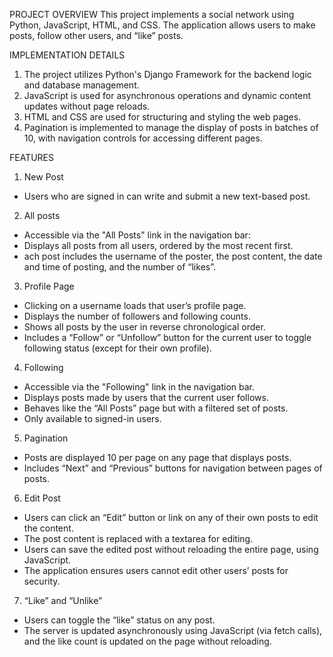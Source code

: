 PROJECT OVERVIEW
This project implements a social network using Python, JavaScript, HTML, and CSS. The application allows users to make posts, follow other users, and “like” posts. 


IMPLEMENTATION DETAILS
1. The project utilizes Python's Django Framework for the backend logic and database management.
2. JavaScript is used for asynchronous operations and dynamic content updates without page reloads.
3. HTML and CSS are used for structuring and styling the web pages.
4. Pagination is implemented to manage the display of posts in batches of 10, with navigation controls for accessing different pages.

   
FEATURES
1. New Post
- Users who are signed in can write and submit a new text-based post.


2. All posts
- Accessible via the "All Posts" link in the navigation bar:
- Displays all posts from all users, ordered by the most recent first.
- ach post includes the username of the poster, the post content, the date and time of posting, and the number of “likes”.

3. Profile Page
- Clicking on a username loads that user’s profile page.
- Displays the number of followers and following counts.
- Shows all posts by the user in reverse chronological order.
- Includes a “Follow” or “Unfollow” button for the current user to toggle following status (except for their own profile).

4. Following
- Accessible via the "Following" link in the navigation bar.
- Displays posts made by users that the current user follows.
- Behaves like the “All Posts” page but with a filtered set of posts.
- Only available to signed-in users.

5. Pagination
- Posts are displayed 10 per page on any page that displays posts.
- Includes “Next” and “Previous” buttons for navigation between pages of posts.

6. Edit Post
- Users can click an “Edit” button or link on any of their own posts to edit the content.
- The post content is replaced with a textarea for editing.
- Users can save the edited post without reloading the entire page, using JavaScript.
- The application ensures users cannot edit other users’ posts for security.

7. “Like” and “Unlike”
- Users can toggle the “like” status on any post.
- The server is updated asynchronously using JavaScript (via fetch calls), and the like count is updated on the page without reloading.
